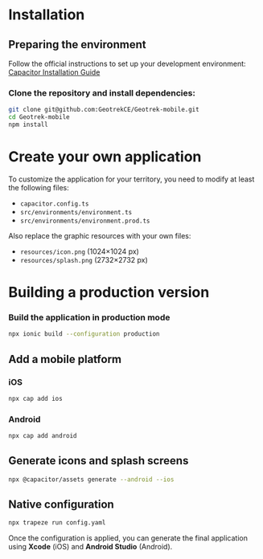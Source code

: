 # Installation

## Preparing the environment

Follow the official instructions to set up your development environment: [Capacitor Installation Guide](https://capacitorjs.com/docs/getting-started/environment-setup)

### Clone the repository and install dependencies:

```bash
git clone git@github.com:GeotrekCE/Geotrek-mobile.git
cd Geotrek-mobile
npm install
```

# Create your own application

To customize the application for your territory, you need to modify at least the following files:

* `capacitor.config.ts`
* `src/environments/environment.ts`
* `src/environments/environment.prod.ts`

Also replace the graphic resources with your own files:

* `resources/icon.png` (1024×1024 px)
* `resources/splash.png` (2732×2732 px)

# Building a production version

### Build the application in production mode

```bash
npx ionic build --configuration production
```

## Add a mobile platform

### iOS

```bash
npx cap add ios
```

### Android

```bash
npx cap add android
```

## Generate icons and splash screens

```bash
npx @capacitor/assets generate --android --ios
```

## Native configuration

```bash
npx trapeze run config.yaml
```

Once the configuration is applied, you can generate the final application using **Xcode** (iOS) and **Android Studio** (Android).

